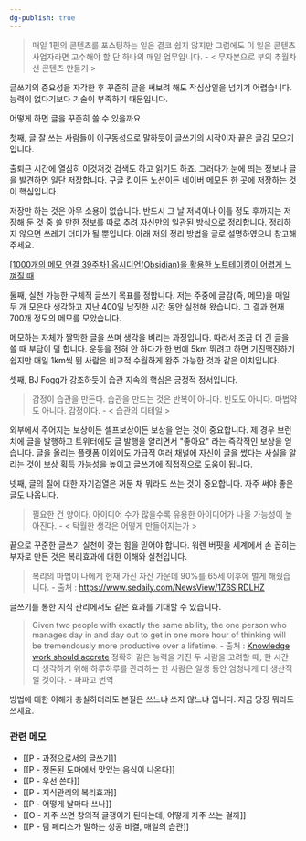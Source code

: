 ```yaml
---
dg-publish: true
---
```


>매일 1편의 콘텐츠를 포스팅하는 일은 결코 쉽지 않지만 그럼에도 이 일은 콘텐츠사업자라면 고수해야 할 단 하나의 매일 업무입니다. - < 무자본으로 부의 추월차선 콘텐츠 만들기 >

글쓰기의 중요성을 자각한 후 꾸준히 글을 써보려 해도 작심삼일을 넘기기 어렵습니다. 능력이 없다기보다 기술이 부족하기 때문입니다.

어떻게 하면 글을 꾸준히 쓸 수 있을까요.

첫째, 글 잘 쓰는 사람들이 이구동성으로 말하듯이 글쓰기의 시작이자 끝은 글감 모으기입니다. 

출퇴근 시간에 열심히 이것저것 검색도 하고 읽기도 하죠. 그러다가 눈에 띄는 정보나 글을 발견하면 일단 저장합니다. 구글 킵이든 노션이든 네이버 메모든 한 곳에 저장하는 것이 핵심입니다. 

저장만 하는 것은 아무 소용이 없습니다. 반드시 그 날 저녁이나 이틀 정도 후까지는 저장해 둔 것 중 쓸 만한 정보를 따로 추려 자신만의 일관된 방식으로 정리합니다. 정리하지 않으면 쓰레기 더미가 될 뿐입니다. 아래 저의 정리 방법을 글로 설명하였으니 참고해 주세요. 

[[1000개의 메모 연결 39주차] 옵시디언(Obsidian)을 활용한 노트테이킹이 어렵게 느껴질 때](https://slowdive14.tistory.com/1299885)

둘째, 실천 가능한 구체적 글쓰기 목표를 정합니다. 저는 주중에 글감(즉, 메모)을 매일 두 개 모은다 생각하고 지난 400일 남짓한 시간 동안 실천해 왔습니다. 그 결과 현재 700개 정도의 메모를 모았습니다. 

메모하는 자체가 짤막한 글을 쓰며 생각을 벼리는 과정입니다. 따라서 조금 더 긴 글을 쓸 때 부담이 덜 합니다. 운동을 전혀 안 하다가 한 번에 5km 뛰려고 하면 기진맥진하기 쉽지만 매일 1km씩 뛴 사람은 비교적 수월하게 완주 가능한 것과 같은 이치입니다.  

셋째, BJ Fogg가 강조하듯이 습관 지속의 핵심은 긍정적 정서입니다. 

>감정이 습관을 만든다. 습관을 만드는 것은 반복이 아니다. 빈도도 아니다. 마법약도 아니다. 감정이다. - < 습관의 디테일 >

외부에서 주어지는 보상이든 셀프보상이든 보상을 얻는 것이 중요합니다. 제 경우 브런치에 글을 발행하고 트위터에도 글 발행을 알리면서 "좋아요" 라는 즉각적인 보상을 얻습니다. 글을 올리는 플랫폼 이외에도 가급적 여러 채널에 자신이 글을 썼다는 사실을 알리는 것이 보상 획득 가능성을 높이고 글쓰기에 직접적으로 도움이 됩니다. 

넷째, 글의 질에 대한 자기검열은 꺼둔 채 뭐라도 쓰는 것이 중요합니다. 자주 써야 좋은 글도 나옵니다. 

>필요한 건 양이다. 아이디어 수가 많을수록 유용한 아이디어가 나올 가능성이 높아진다. - < 탁월한 생각은 어떻게 만들어지는가 >

끝으로 꾸준한 글쓰기 실천이 갖는 힘을 믿어야 합니다. 워렌 버핏을 세계에서 손 꼽히는 부자로 만든 것은 복리효과에 대한 이해와 실천입니다.

>복리의 마법이 나에게 현재 가진 자산 가운데 90%를 65세 이후에 벌게 해줬습니다. - 출처 : https://www.sedaily.com/NewsView/1Z6SIRDLHZ

글쓰기를 통한 지식 관리에서도 같은 효과를 기대할 수 있습니다.

>Given two people with exactly the same ability, the one person who manages day in and day out to get in one more hour of thinking will be tremendously more productive over a lifetime. - 출처 : [Knowledge work should accrete](https://notes.andymatuschak.org/z6UDDkom8Aifg6mLdjT1sPtbMBweCmpyTwmJT)
>정확히 같은 능력을 가진 두 사람을 고려할 때, 한 시간 더 생각하기 위해 하루하루를 관리하는 한 사람은 일생 동안 엄청나게 더 생산적일 것이다. - 파파고 번역 

방법에 대한 이해가 충실하더라도 본질은 쓰느냐 쓰지 않느냐 입니다. 지금 당장 뭐라도 쓰세요. 


### 관련 메모
- [[P - 과정으로서의 글쓰기]]
- [[P - 정돈된 도마에서 맛있는 음식이 나온다]]
- [[P - 우선 쓴다]]
- [[P - 지식관리의 복리효과]]
- [[P - 어떻게 날마다 쓰나]]
- [[O - 자주 쓰면 창의적 글쟁이가 된다는데, 어떻게 자주 쓰는 걸까]]
- [[P - 팀 페리스가 말하는 성공 비결, 매일의 습관]]




